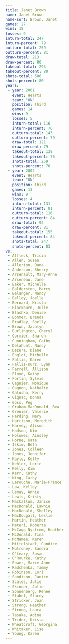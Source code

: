 ```yaml
---
title: Janet Brown
name: Janet Brown
name-sort: Brown, Janet
games: 27
wins: 18
losses: 9
inturn-total: 247
inturn-percent: 79
outturn-total: 259
outturn-percent: 81
draw-total: 213
draw-percent: 80
takeout-total: 293
takeout-percent: 80
shots-total: 506
shots-percent: 80
years:
 - year: 2001
   event: Hearts
   team: "ON"
   position: Third
   games: 14
   wins: 9
   losses: 5
   inturn-total: 116
   inturn-percent: 76
   outturn-total: 143
   outturn-percent: 79
   draw-total: 121
   draw-percent: 79
   takeout-total: 138
   takeout-percent: 76
   shots-total: 259
   shots-percent: 78
 - year: 2002
   event: Hearts
   team: "ON"
   position: Third
   games: 13
   wins: 9
   losses: 4
   inturn-total: 131
   inturn-percent: 81
   outturn-total: 116
   outturn-percent: 84
   draw-total: 92
   draw-percent: 81
   takeout-total: 155
   takeout-percent: 84
   shots-total: 247
   shots-percent: 83
vs:
 - Affleck, Tricia
 - Allen, Susan
 - Allerton, Dana
 - Anderson, Sherry
 - Arsenault, Mary-Anne
 - Arseneau, Jane
 - Baker, Michelle
 - Balderston, Marcy
 - Belanger, Nancy
 - Belley, Joelle
 - Bernard, Krista
 - Blackburn, Julie
 - Blashko, Denise
 - Bohmer, Brenda
 - Bradley, Shelly
 - Brown, Jacalyn
 - Burlington, Cheryl
 - Cormier, Sharon
 - Cunningham, Cathy
 - Delahunt, Nancy
 - Dezura, Diane
 - Englot, Michelle
 - Fallis, Karen
 - Fallis-Kurz, Lynn
 - Farrell, Allison
 - Floyd, Kathy
 - Fortin, Sylvie
 - Gagnier, Monique
 - Gagnon, Nathalie
 - Galusha, Kerry
 - Gignac, Donna
 - Goss, Peg
 - Graham-MacDonald, Bea
 - Grenier, Valerie
 - Harding, Mary
 - Harrison, Meredith
 - Harvey, Alison
 - Hodson, Kim
 - Holowec, Ainsley
 - Horne, Kate
 - Iskiw, Beth
 - Jones, Colleen
 - Jones, Jennifer
 - Kaylo, Kelly
 - Kehler, Lorie
 - Kelly, Kim
 - Kerr, Kathy
 - King, Cathy
 - Larouche, Marie-France
 - Law, Kelley
 - Lemay, Annie
 - Lewis, Kristy
 - MacCallum, Janice
 - MacDonald, Lawnie
 - MacDonald, Shelley
 - MacDougall, Leslie
 - Martin, Heather
 - Materi, Roberta
 - McCagg-Nystrom, Heather
 - McDonald, Tina
 - McNamee, Karen
 - Mittelstadt, Candice
 - Mulroney, Sandra
 - O'Leary, Susan
 - O'Rourke, Kathy
 - Power, Marie-Anne
 - Radchenka, Tammy
 - Robinson, Lori
 - Sandison, Janice
 - Scales, Julie
 - Skinner, Julie
 - Sonnenberg, Renee
 - Stabel, Stacey
 - Stricker, Joan
 - Strong, Heather
 - Strong, Laura
 - Tasaka, Adina
 - Trider, Krista
 - Wheatcroft, Georgina
 - Whitaker, Lise
 - Young, Karen
---
```

